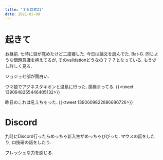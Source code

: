 ```yaml
---
title: "オセロ式21"
date: 2021-05-08
---
```


# 起きて
お昼前. 七時に目が覚めたけど二度寝した. 今日は論文を読んでた. Bat-G.
同じような問題意識を抱えてるが, そのvalidationどうなの？？？となっている. もう少し詳しく見る.

ジョジョ七部が面白い.

ウマ娘でアグネスタキオンと温泉に行った. 感極まってる.
{{<tweet 1390948255446405132>}}

昨日のこれは吼えちゃった.
{{<tweet 1390609822886686726>}}
# Discord
九時にDiscord行ったらめっちゃ新入生がめっちゃびびった. マウスの話をしたり, ロ技研の話をしたり.

フレッシュな力を感じる.